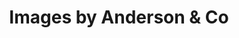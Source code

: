 ---
title: "Images by Anderson & Co"
url: /saint-petersburg/images-by-anderson-and-co/
shop: hairdresser
---